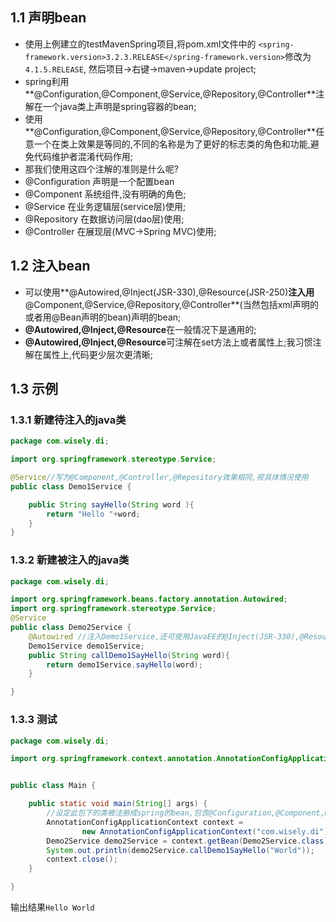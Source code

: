 ## 1.1 声明bean
- 使用上例建立的testMavenSpring项目,将pom.xml文件中的
`<spring-framework.version>3.2.3.RELEASE</spring-framework.version>`修改为`4.1.5.RELEASE`,
然后项目->右键->maven->update project;
- spring利用**@Configuration,@Component,@Service,@Repository,@Controller**注解在一个java类上声明是spring容器的bean;
- 使用**@Configuration,@Component,@Service,@Repository,@Controller**任意一个在类上效果是等同的,不同的名称是为了更好的标志类的角色和功能,避免代码维护者混淆代码作用;
- 那我们使用这四个注解的准则是什么呢?
 - @Configuration 声明是一个配置bean
 - @Component 系统组件,没有明确的角色;
 - @Service 在业务逻辑层(service层)使用;
 - @Repository 在数据访问层(dao层)使用;
 - @Controller 在展现层(MVC->Spring MVC)使用;

## 1.2 注入bean
- 可以使用**@Autowired,@Inject(JSR-330),@Resource(JSR-250)**注入用**@Component,@Service,@Repository,@Controller**(当然包括xml声明的或者用@Bean声明的bean)声明的bean;
- **@Autowired,@Inject,@Resource**在一般情况下是通用的;
- **@Autowired,@Inject,@Resource**可注解在set方法上或者属性上;我习惯注解在属性上,代码更少层次更清晰;

## 1.3 示例

### 1.3.1 新建待注入的java类
```java
package com.wisely.di;

import org.springframework.stereotype.Service;

@Service//写为@Component,@Controller,@Repository效果相同,视具体情况使用
public class Demo1Service {

	public String sayHello(String word ){
		return "Hello "+word;
	}
}


```

### 1.3.2 新建被注入的java类
```java
package com.wisely.di;

import org.springframework.beans.factory.annotation.Autowired;
import org.springframework.stereotype.Service;
@Service
public class Demo2Service {
	@Autowired //注入Demo1Service,还可使用JavaEE的@Inject(JSR-330),@Resource(JSR-250)效果相同
	Demo1Service demo1Service;
	public String callDemo1SayHello(String word){
		return demo1Service.sayHello(word);
	}

}

```

### 1.3.3 测试
```java
package com.wisely.di;

import org.springframework.context.annotation.AnnotationConfigApplicationContext;


public class Main {

	public static void main(String[] args) {
		//设定此包下的类被注册成spring的bean,包含@Configuration,@Component,@Service,@Repository,@Controller
		AnnotationConfigApplicationContext context =
        		new AnnotationConfigApplicationContext("com.wisely.di");
		Demo2Service demo2Service = context.getBean(Demo2Service.class);
		System.out.println(demo2Service.callDemo1SayHello("World"));
		context.close();
	}

}

```

输出结果`Hello World`